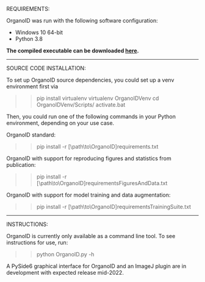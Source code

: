 REQUIREMENTS:

OrganoID was run with the following software configuration:
- Windows 10 64-bit
- Python 3.8


<b>The compiled executable can be downloaded <a href="https://drive.google.com/drive/folders/1xFUkUANFvqCjudQk7SYDj7uY7xVvmUJP?usp=sharing">here</a>.</b>

---

SOURCE CODE INSTALLATION:

To set up OrganoID source dependencies, you could set up a venv environment first via

>> pip install virtualenv
>> virtualenv OrganoIDVenv
>> cd OrganoIDVenv/Scripts/
>> activate.bat

Then, you could run one of the following commands in your Python environment, depending on your use case. 

OrganoID standard:
>> pip install -r [\path\to\OrganoID\]requirements.txt

OrganoID with support for reproducing figures and statistics from publication:
>> pip install -r [\path\to\OrganoID\]requirementsFiguresAndData.txt

OrganoID with support for model training and data augmentation:
>> pip install -r [\path\to\OrganoID\]requirementsTrainingSuite.txt

---

INSTRUCTIONS:

OrganoID is currently only available as a command line tool. To see instructions for use, run:

>> python OrganoID.py -h

A PySide6 graphical interface for OrganoID and an ImageJ plugin are in development with expected release mid-2022.

